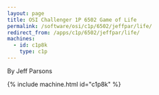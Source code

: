 ```yaml
---
layout: page
title: OSI Challenger 1P 6502 Game of Life
permalink: /software/osi/c1p/6502/jeffpar/life/
redirect_from: /apps/c1p/6502/jeffpar/life/
machines:
  - id: c1p8k
    type: c1p
---
```


By Jeff Parsons

{% include machine.html id="c1p8k" %}
